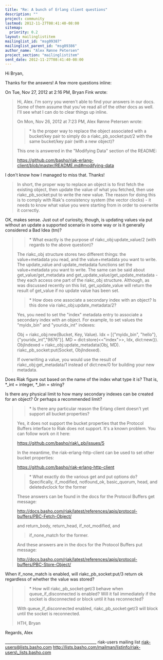 ```yaml
---
title: "Re: A bunch of Erlang client questions"
description: ""
project: community
lastmod: 2012-11-27T08:41:40-08:00
sitemap:
  priority: 0.2
layout: mailinglistitem
mailinglist_id: "msg09387"
mailinglist_parent_id: "msg09386"
author_name: "Alex Rønne Petersen"
project_section: "mailinglistitem"
sent_date: 2012-11-27T08:41:40-08:00
---
```



Hi Bryan,

Thanks for the answers! A few more questions inline:

On Tue, Nov 27, 2012 at 2:16 PM, Bryan Fink  wrote:
> Hi, Alex. I'm sorry you weren't able to find your answers in our docs.
> Some of them assume that you've read all of the other docs as well.
> I'll see what I can do to clear things up inline.
>
> On Mon, Nov 26, 2012 at 7:23 PM, Alex Rønne Petersen
>  wrote:
>> \* Is the proper way to replace the object associated with a bucket/key
>> pair to simply do a riakc\_pb\_socket:put/2 with the same bucket/key
>> pair (with a new object)?
>
> This one is answered in the "Modifying Data" section of the README:
>
> https://github.com/basho/riak-erlang-client/blob/master/README.md#modifying-data

I don't know how I managed to miss that. Thanks!

>
> In short, the proper way to replace an object is to first fetch the
> existing object, then update the value of what you fetched, then use
> riakc\_pb\_socket:put to write the new value. The reason for doing this
> is to comply with Riak's consistency system (the vector clocks) - it
> needs to know what value you were starting from in order to overwrite
> it correctly.

OK, makes sense. Just out of curiosity, though, is updating values via
put without an update a supported scenario in some way or is it
generally considered a Bad Idea (tm)?

>
>> \* What exactly is the purpose of riakc\_obj:update\_value/2 (with
>> regards to the above question)?
>
> The riakc\_obj structure stores two different things: the
> value+metadata you read, and the value+metadata you want to write. The
> update\_value and update\_metadata functions set the value+metadata you
> want to write. The same can be said about get\_value/get\_metadata and
> get\_update\_value/get\_update\_metadata - they each access one part of
> the riakc\_obj structure. Although, as was discussed recently on this
> list, get\_update\_value will return the result of get\_value if no
> update value has been set.
>
>> \* How does one associate a secondary index with an object? Is this
>> done via riakc\_obj:update\_metadata/2?
>
> Yes, you need to set the "index" metadata entry to associate a
> secondary index with an object. For example, to set values the
> "myidx\_bin" and "youridx\_int" indexes:
>
> Obj = riakc\_obj:new(Bucket, Key, Value).
> Idx = [{"myidx\_bin", "hello"},{"youridx\_int","9876"}].
> MD = dict:store(<<"index">>, Idx, dict:new()).
> ObjIndexed = riakc\_obj:update\_metadata(Obj, MD).
> riakc\_pb\_socket:put(Socket, ObjIndexed).
>
> If overwriting a value, you would use the result of
> riakc\_obj:get\_metadata/1 instead of dict:new/0 for building your new
> metadata.

Does Riak figure out based on the name of the index what type it is?
That is, \*\_int = integer, \*\_bin = string?

Is there any physical limit to how many secondary indexes can be
created for an object? Or perhaps a recommended limit?

>
>> \* Is there any particular reason the Erlang client doesn't yet support
>> all bucket properties?
>
> Yes, it does not support the bucket properties that the Protocol
> Buffers interface to Riak does not support. It's a known problem. You
> can follow work on it here:
>
> https://github.com/basho/riak\_pb/issues/5
>
> In the meantime, the riak-erlang-http-client can be used to set other
> bucket properties:
>
> https://github.com/basho/riak-erlang-http-client
>
>> \* What exactly do the various get and put options do? Specifically,
>> if\_modified, notfound\_ok, basic\_quorum, head, and deletedvclock for
>> the former
>
> These answers can be found in the docs for the Protocol Buffers get message:
>
> http://docs.basho.com/riak/latest/references/apis/protocol-buffers/PBC-Fetch-Object/
>
> and return\_body, return\_head, if\_not\_modified, and
>> if\_none\_match for the former.
>
> And these answers are in the docs for the Protocol Buffers put message:
>
> http://docs.basho.com/riak/latest/references/apis/protocol-buffers/PBC-Store-Object/

When if\_none\_match is enabled, will riakc\_pb\_socket:put/3 return ok
regardless of whether the value was stored?

>
>> \* How will riakc\_pb\_socket:get/3 behave when queue\_if\_disconnected is
>> enabled? Will it fail immediately if the socket is disconnected or
>> block until it has reconnected?
>
> With queue\_if\_disconnected enabled, riakc\_pb\_socket:get/3 will block
> until the socket is reconnected.
>
> HTH,
> Bryan

Regards,
Alex

\_\_\_\_\_\_\_\_\_\_\_\_\_\_\_\_\_\_\_\_\_\_\_\_\_\_\_\_\_\_\_\_\_\_\_\_\_\_\_\_\_\_\_\_\_\_\_
riak-users mailing list
riak-users@lists.basho.com
http://lists.basho.com/mailman/listinfo/riak-users\_lists.basho.com

